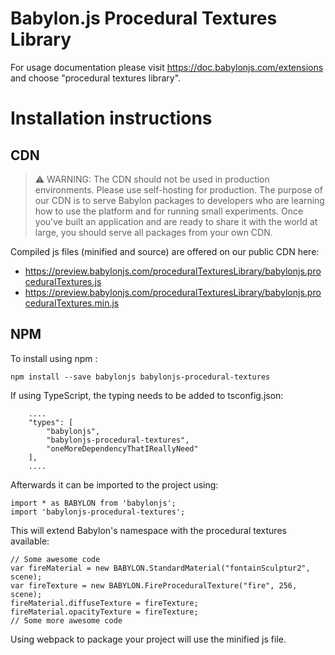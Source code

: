 Babylon.js Procedural Textures Library
=====================

For usage documentation please visit https://doc.babylonjs.com/extensions and choose "procedural textures library".

# Installation instructions

## CDN

> ⚠️ WARNING: The CDN should not be used in production environments. Please use self-hosting for production. The purpose of our CDN is to serve Babylon packages to developers who are learning how to use the platform and for running small experiments. Once you've built an application and are ready to share it with the world at large, you should serve all packages from your own CDN.

Compiled js files (minified and source) are offered on our public CDN here:

* https://preview.babylonjs.com/proceduralTexturesLibrary/babylonjs.proceduralTextures.js
* https://preview.babylonjs.com/proceduralTexturesLibrary/babylonjs.proceduralTextures.min.js

## NPM

To install using npm :

```
npm install --save babylonjs babylonjs-procedural-textures
```

If using TypeScript, the typing needs to be added to tsconfig.json:

```
    ....
    "types": [
        "babylonjs",
        "babylonjs-procedural-textures",
        "oneMoreDependencyThatIReallyNeed"
    ],
    ....
```

Afterwards it can be imported to the project using:

```
import * as BABYLON from 'babylonjs';
import 'babylonjs-procedural-textures';
```

This will extend Babylon's namespace with the procedural textures available:

```
// Some awesome code
var fireMaterial = new BABYLON.StandardMaterial("fontainSculptur2", scene);
var fireTexture = new BABYLON.FireProceduralTexture("fire", 256, scene);
fireMaterial.diffuseTexture = fireTexture;
fireMaterial.opacityTexture = fireTexture;
// Some more awesome code
```

Using webpack to package your project will use the minified js file.
